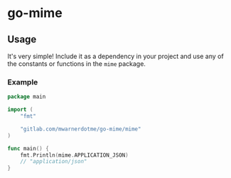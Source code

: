 # go-mime

## Usage

It's very simple! Include it as a dependency in your project and use any of the constants or functions in the `mime` package.

### Example

```go
package main

import (
    "fmt"

    "gitlab.com/mwarnerdotme/go-mime/mime"
)

func main() {
    fmt.Println(mime.APPLICATION_JSON)
    // "application/json"
}
```
